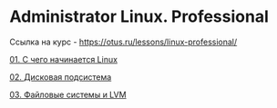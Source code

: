 # Administrator Linux. Professional

Ссылка на курс - https://otus.ru/lessons/linux-professional/

[01. С чего начинается Linux](01/README.md)

[02. Дисковая подсистема](02/README.md)

[03. Файловые системы и LVM](03-2/README.md)
